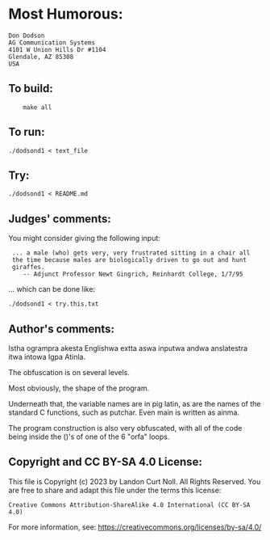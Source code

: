 # Most Humorous:

    Don Dodson
    AG Communication Systems
    4101 W Union Hills Dr #1104
    Glendale, AZ 85308 
    USA

## To build:

        make all

## To run:

	./dodsond1 < text_file

## Try:


	./dodsond1 < README.md

## Judges' comments:

You might consider giving the following input:

	 ... a male (who) gets very, very frustrated sitting in a chair all
	 the time because males are biologically driven to go out and hunt
	 giraffes.
		-- Adjunct Professor Newt Gingrich, Reinhardt College, 1/7/95

... which can be done like:

	./dodsond1 < try.this.txt

## Author's comments:

Istha ogrampra akesta Englishwa extta aswa inputwa andwa
anslatestra itwa intowa Igpa Atinla.

The obfuscation is on several levels.

Most obviously, the shape of the program.

Underneath that, the variable names are in pig latin, as are the
names of the standard C functions, such as putchar.  Even main is
written as ainma.

The program construction is also very obfuscated, with all of the
code being inside the ()'s of one of the 6 "orfa" loops.

## Copyright and CC BY-SA 4.0 License:

This file is Copyright (c) 2023 by Landon Curt Noll.  All Rights Reserved.
You are free to share and adapt this file under the terms this license:

    Creative Commons Attribution-ShareAlike 4.0 International (CC BY-SA 4.0)

For more information, see: https://creativecommons.org/licenses/by-sa/4.0/

